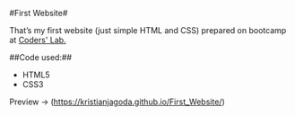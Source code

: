 #First Website#

That’s my first website (just simple HTML and CSS) prepared on bootcamp at [Coders' Lab.](https://github.com/CodersLab)



##Code used:##

* HTML5
* CSS3



Preview -> (https://kristianjagoda.github.io/First_Website/)
